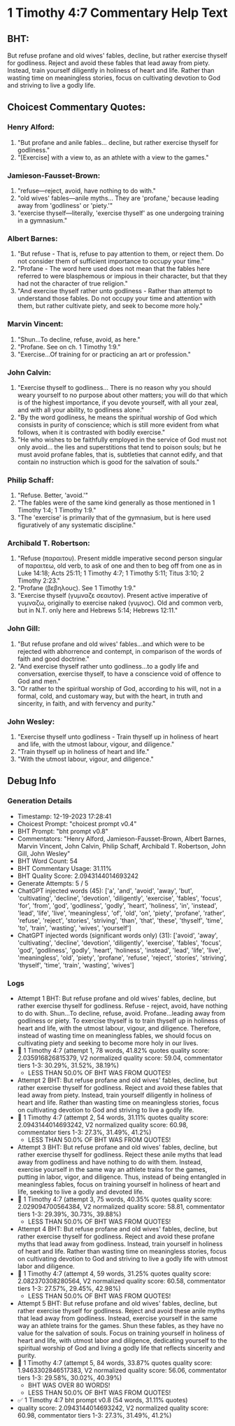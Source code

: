 # 1 Timothy 4:7 Commentary Help Text

## BHT:
But refuse profane and old wives' fables, decline, but rather exercise thyself for godliness. Reject and avoid these fables that lead away from piety. Instead, train yourself diligently in holiness of heart and life. Rather than wasting time on meaningless stories, focus on cultivating devotion to God and striving to live a godly life.

## Choicest Commentary Quotes:
### Henry Alford:
1. "But profane and anile fables... decline, but rather exercise thyself for godliness." 
2. "[Exercise] with a view to, as an athlete with a view to the games."

### Jamieson-Fausset-Brown:
1. "refuse—reject, avoid, have nothing to do with."
2. "old wives' fables—anile myths... They are 'profane,' because leading away from 'godliness' or 'piety.'"
3. "exercise thyself—literally, 'exercise thyself' as one undergoing training in a gymnasium."

### Albert Barnes:
1. "But refuse - That is, refuse to pay attention to them, or reject them. Do not consider them of sufficient importance to occupy your time."
2. "Profane - The word here used does not mean that the fables here referred to were blasphemous or impious in their character, but that they had not the character of true religion."
3. "And exercise thyself rather unto godliness - Rather than attempt to understand those fables. Do not occupy your time and attention with them, but rather cultivate piety, and seek to become more holy."

### Marvin Vincent:
1. "Shun...To decline, refuse, avoid, as here." 
2. "Profane. See on ch. 1 Timothy 1:9." 
3. "Exercise...Of training for or practicing an art or profession."

### John Calvin:
1. "Exercise thyself to godliness... There is no reason why you should weary yourself to no purpose about other matters; you will do that which is of the highest importance, if you devote yourself, with all your zeal, and with all your ability, to godliness alone."
2. "By the word godliness, he means the spiritual worship of God which consists in purity of conscience; which is still more evident from what follows, when it is contrasted with bodily exercise."
3. "He who wishes to be faithfully employed in the service of God must not only avoid... the lies and superstitions that tend to poison souls; but he must avoid profane fables, that is, subtleties that cannot edify, and that contain no instruction which is good for the salvation of souls."

### Philip Schaff:
1. "Refuse. Better, 'avoid.'"
2. "The fables were of the same kind generally as those mentioned in 1 Timothy 1:4; 1 Timothy 1:9."
3. "The 'exercise' is primarily that of the gymnasium, but is here used figuratively of any systematic discipline."

### Archibald T. Robertson:
1. "Refuse (παραιτου). Present middle imperative second person singular of παραιτεω, old verb, to ask of one and then to beg off from one as in Luke 14:18; Acts 25:11; 1 Timothy 4:7; 1 Timothy 5:11; Titus 3:10; 2 Timothy 2:23."
2. "Profane (βεβηλους). See 1 Timothy 1:9."
3. "Exercise thyself (γυμναζε σεαυτον). Present active imperative of γυμναζω, originally to exercise naked (γυμνος). Old and common verb, but in N.T. only here and Hebrews 5:14; Hebrews 12:11."

### John Gill:
1. "But refuse profane and old wives' fables...and which were to be rejected with abhorrence and contempt, in comparison of the words of faith and good doctrine."
2. "And exercise thyself rather unto godliness...to a godly life and conversation, exercise thyself, to have a conscience void of offence to God and men."
3. "Or rather to the spiritual worship of God, according to his will, not in a formal, cold, and customary way, but with the heart, in truth and sincerity, in faith, and with fervency and purity."

### John Wesley:
1. "Exercise thyself unto godliness - Train thyself up in holiness of heart and life, with the utmost labour, vigour, and diligence."
2. "Train thyself up in holiness of heart and life."
3. "With the utmost labour, vigour, and diligence."


## Debug Info
### Generation Details
- Timestamp: 12-19-2023 17:28:41
- Choicest Prompt: "choicest prompt v0.4"
- BHT Prompt: "bht prompt v0.8"
- Commentators: "Henry Alford, Jamieson-Fausset-Brown, Albert Barnes, Marvin Vincent, John Calvin, Philip Schaff, Archibald T. Robertson, John Gill, John Wesley"
- BHT Word Count: 54
- BHT Commentary Usage: 31.11%
- BHT Quality Score: 2.0943144014693242
- Generate Attempts: 5 / 5
- ChatGPT injected words (45):
	['a', 'and', 'avoid', 'away', 'but', 'cultivating', 'decline', 'devotion', 'diligently', 'exercise', 'fables', 'focus', 'for', 'from', 'god', 'godliness', 'godly', 'heart', 'holiness', 'in', 'instead', 'lead', 'life', 'live', 'meaningless', 'of', 'old', 'on', 'piety', 'profane', 'rather', 'refuse', 'reject', 'stories', 'striving', 'than', 'that', 'these', 'thyself', 'time', 'to', 'train', 'wasting', 'wives', 'yourself']
- ChatGPT injected words (significant words only) (31):
	['avoid', 'away', 'cultivating', 'decline', 'devotion', 'diligently', 'exercise', 'fables', 'focus', 'god', 'godliness', 'godly', 'heart', 'holiness', 'instead', 'lead', 'life', 'live', 'meaningless', 'old', 'piety', 'profane', 'refuse', 'reject', 'stories', 'striving', 'thyself', 'time', 'train', 'wasting', 'wives']

### Logs
- Attempt 1 BHT: But refuse profane and old wives' fables, decline, but rather exercise thyself for godliness. Refuse - reject, avoid, have nothing to do with. Shun...To decline, refuse, avoid. Profane...leading away from godliness or piety. To exercise thyself is to train thyself up in holiness of heart and life, with the utmost labour, vigour, and diligence. Therefore, instead of wasting time on meaningless fables, we should focus on cultivating piety and seeking to become more holy in our lives.
- 🔄 1 Timothy 4:7 (attempt 1, 78 words, 41.82% quotes quality score: 2.035916826815379, V2 normalized quality score: 59.04, commentator tiers 1-3: 30.29%, 31.52%, 38.19%) 
	- LESS THAN 50.0% OF BHT WAS FROM QUOTES!
- Attempt 2 BHT: But refuse profane and old wives' fables, decline, but rather exercise thyself for godliness. Reject and avoid these fables that lead away from piety. Instead, train yourself diligently in holiness of heart and life. Rather than wasting time on meaningless stories, focus on cultivating devotion to God and striving to live a godly life.
- 🔄 1 Timothy 4:7 (attempt 2, 54 words, 31.11% quotes quality score: 2.0943144014693242, V2 normalized quality score: 60.98, commentator tiers 1-3: 27.3%, 31.49%, 41.2%) 
	- LESS THAN 50.0% OF BHT WAS FROM QUOTES!
- Attempt 3 BHT: But refuse profane and old wives' fables, decline, but rather exercise thyself for godliness. Reject these anile myths that lead away from godliness and have nothing to do with them. Instead, exercise yourself in the same way an athlete trains for the games, putting in labor, vigor, and diligence. Thus, instead of being entangled in meaningless fables, focus on training yourself in holiness of heart and life, seeking to live a godly and devoted life.
- 🔄 1 Timothy 4:7 (attempt 3, 75 words, 40.35% quotes quality score: 2.029094700564384, V2 normalized quality score: 58.81, commentator tiers 1-3: 29.39%, 30.73%, 39.88%) 
	- LESS THAN 50.0% OF BHT WAS FROM QUOTES!
- Attempt 4 BHT: But refuse profane and old wives' fables, decline, but rather exercise thyself for godliness. Reject and avoid these profane myths that lead away from godliness. Instead, train yourself in holiness of heart and life. Rather than wasting time on meaningless stories, focus on cultivating devotion to God and striving to live a godly life with utmost labor and diligence.
- 🔄 1 Timothy 4:7 (attempt 4, 59 words, 31.25% quotes quality score: 2.082370308280564, V2 normalized quality score: 60.58, commentator tiers 1-3: 27.57%, 29.45%, 42.98%) 
	- LESS THAN 50.0% OF BHT WAS FROM QUOTES!
- Attempt 5 BHT: But refuse profane and old wives' fables, decline, but rather exercise thyself for godliness. Reject and avoid these anile myths that lead away from godliness. Instead, exercise yourself in the same way an athlete trains for the games. Shun these fables, as they have no value for the salvation of souls. Focus on training yourself in holiness of heart and life, with utmost labor and diligence, dedicating yourself to the spiritual worship of God and living a godly life that reflects sincerity and purity.
- 🔄 1 Timothy 4:7 (attempt 5, 84 words, 33.87% quotes quality score: 1.9463302846517383, V2 normalized quality score: 56.06, commentator tiers 1-3: 29.58%, 30.02%, 40.39%) 
	- BHT WAS OVER 80 WORDS! 
	- LESS THAN 50.0% OF BHT WAS FROM QUOTES!
- ✅ 1 Timothy 4:7 bht prompt v0.8 (54 words, 31.11% quotes)
- quality score: 2.0943144014693242, V2 normalized quality score: 60.98, commentator tiers 1-3: 27.3%, 31.49%, 41.2%)